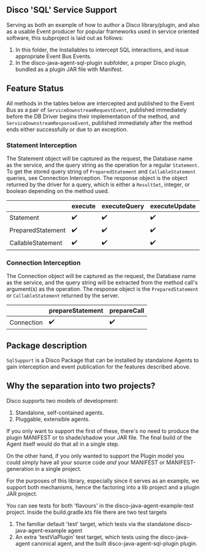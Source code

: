 ## Disco 'SQL' Service Support

Serving as both an example of how to author a Disco library/plugin, and also as a usable
Event producer for popular frameworks used in service oriented software, this subproject is laid out as follows:

1. In this folder, the Installables to intercept SQL interactions, and issue appropriate Event Bus Events.
1. In the disco-java-agent-sql-plugin subfolder, a proper Disco plugin, bundled as a plugin JAR file with Manifest.

## Feature Status

All methods in the tables below are intercepted and published to the Event Bus as a pair of 
`ServiceDownstreamRequestEvent`, published immediately before the DB Driver begins their implementation of the method,
and `ServiceDownstreamResponseEvent`, published immediately after the method ends either successfully or due to an
exception.

### Statement Interception

The Statement object will be captured as the request, the Database name as the service, and the query string as the
operation for a regular `Statement`. To get the stored query string of `PreparedStatement` and `CallableStatement`
queries, see Connection Interception. The response object is the object returned by the driver for a query, which is
either a `ResultSet`, integer, or boolean depending on the method used.

|                   | execute            | executeQuery       | executeUpdate      | executeLargeUpdate | executeBatch             |
|-------------------|--------------------|--------------------|--------------------|--------------------|--------------------------|
| Statement         | :heavy_check_mark: | :heavy_check_mark: | :heavy_check_mark: | :heavy_check_mark: | :heavy_multiplication_x: |
| PreparedStatement | :heavy_check_mark: | :heavy_check_mark: | :heavy_check_mark: | :heavy_check_mark: | :heavy_multiplication_x: |
| CallableStatement | :heavy_check_mark: | :heavy_check_mark: | :heavy_check_mark: | :heavy_check_mark: | :heavy_multiplication_x: |

### Connection Interception

The Connection object will be captured as the request, the Database name as the service, and the query string will be
extracted from the method call's argument(s) as the operation. The response object is the `PreparedStatement` or
`CallableStatement` returned by the server.

|                   | prepareStatement   | prepareCall        |
|-------------------|--------------------|--------------------|
| Connection        | :heavy_check_mark: | :heavy_check_mark: |

## Package description

`SqlSupport` is a Disco Package that can be installed by standalone Agents to gain interception and
event publication for the features described above.

## Why the separation into two projects?

Disco supports two models of development:

1. Standalone, self-contained agents.
1. Pluggable, extensible agents.

If you only want to support the first of these, there's no need to produce the plugin MANIFEST or
to shade/shadow your JAR file. The final build of the Agent itself would do that all in a single step.

On the other hand, if you only wanted to support the Plugin model you could simply have all your source
code *and* your MANIFEST or MANIFEST-generation in a single project.

For the purposes of this library, especially since it serves as an example, we support both mechanisms,
hence the factoring into a lib project and a plugin JAR project.

You can see tests for both 'flavours' in the disco-java-agent-example-test project. Inside the
build.gradle.kts file there are two test targets

1. The familiar default 'test' target, which tests via the standalone disco-java-agent-example agent
1. An extra 'testViaPlugin' test target, which tests using the disco-java-agent canonical agent, and the
built disco-java-agent-sql-plugin plugin.
